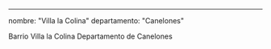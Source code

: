 ---
nombre: "Villa la Colina"
departamento: "Canelones"

Barrio Villa la Colina
Departamento de Canelones
